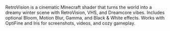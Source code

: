 RetroVision is a cinematic Minecraft shader that turns the world into a dreamy winter scene with RetroVision, VHS, and Dreamcore vibes. Includes optional Bloom, Motion Blur, Gamma, and Black &amp; White effects. Works with OptiFine and Iris for screenshots, videos, and cozy gameplay.
